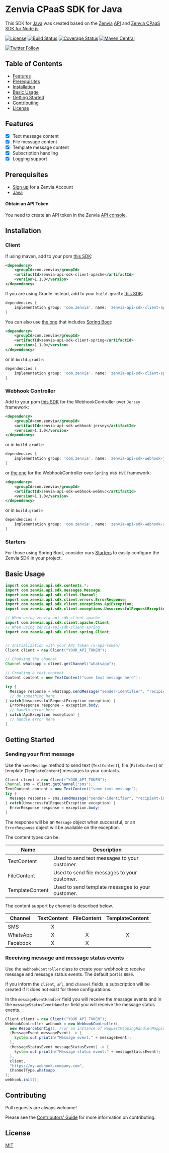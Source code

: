 # Zenvia CPaaS SDK for Java

This SDK for [Java](https://www.java.com/) was created based on the [Zenvia](https://www.zenvia.com/) [API](https://zenvia.github.io/zenvia-openapi-spec/) and
[Zenvia CPaaS SDK for Node.js](https://github.com/zenvia/zenvia-sdk-node).

[![License](https://img.shields.io/github/license/zenvia/zenvia-sdk-java.svg)](LICENSE.md)
[![Build Status](https://travis-ci.com/zenvia/zenvia-sdk-java.svg?branch=master)](https://travis-ci.com/zenvia/zenvia-sdk-java)
[![Coverage Status](https://coveralls.io/repos/github/zenvia/zenvia-sdk-java/badge.svg?branch=master)](https://coveralls.io/github/zenvia/zenvia-sdk-java?branch=master)
[![Maven Central](https://maven-badges.herokuapp.com/maven-central/com.zenvia/zenvia-api-sdk/badge.svg?style=flat-square)](https://maven-badges.herokuapp.com/maven-central/com.zenvia/zenvia-api-sdk/)

[![Twitter Follow](https://img.shields.io/twitter/follow/ZENVIA_.svg?style=social)](https://twitter.com/intent/follow?screen_name=ZENVIA_)

## Table of Contents

- [Features](#features)
- [Prerequisites](#prerequisites)
- [Installation](#installation)
- [Basic Usage](#basic-usage)
- [Getting Started](#getting-started)
- [Contributing](#contributing)
- [License](#license)

## Features

- [x] Text message content
- [x] File message content
- [x] Template message content
- [x] Subscription handling
- [x] Logging support

## Prerequisites

- [Sign up](https://www.zenvia.com/) for a Zenvia Account
- [Java](https://www.java.com/)

#### Obtain an API Token

You need to create an API token in the Zenvia [API console](https://app.zenvia.com/home/api).

## Installation

### Client

If using maven, add to your pom [this SDK](https://search.maven.org/search?q=g:com.zenvia+AND+a:zenvia-api-sdk-client-apache):

```xml
<dependency>
	<groupId>com.zenvia</groupId>
	<artifactId>zenvia-api-sdk-client-apache</artifactId>
	<version>1.1.0</version>
</dependency>
```

If you are using Gradle instead, add to your `build.gradle` [this SDK](https://search.maven.org/search?q=g:com.zenvia+AND+a:zenvia-api-sdk-client-apache):

```groovy
dependencies {
    implementation group: 'com.zenvia', name: 'zenvia-api-sdk-client-apache', version: '1.1.0'
}
```

You can also use [the one](https://search.maven.org/search?q=g:com.zenvia+AND+a:zenvia-api-sdk-client-spring) that includes [Spring Boot](https://spring.io/projects/spring-boot):

```xml
<dependency>
	<groupId>com.zenvia</groupId>
	<artifactId>zenvia-api-sdk-client-spring</artifactId>
	<version>1.1.0</version>
</dependency>
```

or in `build.gradle`:

```groovy
dependencies {
    implementation group: 'com.zenvia', name: 'zenvia-api-sdk-client-spring', version: '1.1.0'
}
```

### Webhook Controller

Add to your pom [this SDK](https://search.maven.org/search?q=g:com.zenvia+AND+a:zenvia-api-sdk-webhook-jersey) for the WebhookController over `Jersey` framework:

```xml
<dependency>
	<groupId>com.zenvia</groupId>
	<artifactId>zenvia-api-sdk-webhook-jersey</artifactId>
	<version>1.1.0</version>
</dependency>
```

or in `build.gradle`:

```groovy
dependencies {
    implementation group: 'com.zenvia', name: 'zenvia-api-sdk-webhook-jersey', version: '1.1.0'
}
```

or [the one](https://search.maven.org/search?q=g:com.zenvia+AND+a:zenvia-api-sdk-webhook-webmvc) for the WebhookController over `Spring Web MVC` framework:

```xml
<dependency>
	<groupId>com.zenvia</groupId>
	<artifactId>zenvia-api-sdk-webhook-webmvc</artifactId>
	<version>1.1.0</version>
</dependency>
```

or in `build.gradle`

```groovy
dependencies {
    implementation group: 'com.zenvia', name: 'zenvia-api-sdk-webhook-webmvc', version: '1.1.0'
}
```

### Starters

For those using Spring Boot, consider ours [Starters](./zenvia-sdk-starters/README.md) to easily configure the Zenvia SDK in your project.

## Basic Usage

```Java
import com.zenvia.api.sdk.contents.*;
import com.zenvia.api.sdk.messages.Message;
import com.zenvia.api.sdk.client.Channel;
import com.zenvia.api.sdk.client.errors.ErrorResponse;
import com.zenvia.api.sdk.client.exceptions.ApiException;
import com.zenvia.api.sdk.client.exceptions.UnsuccessfulRequestException;

// When using zenvia-api-sdk-client-apache
import com.zenvia.api.sdk.client.apache.Client;
// When using zenvia-api-sdk-client-spring
import com.zenvia.api.sdk.client.spring.Client;


// Initialization with your API token (x-api-token)
Client client = new Client("YOUR_API_TOKEN");

// Choosing the channel
Channel whatsapp = client.getChannel("whatsapp");

// Creating a text content
Content content = new TextContent("some text message here");

try {
  Message response = whatsapp.sendMessage("sender-identifier", "recipient-identifier", content);
  // do something here
} catch(UnsuccessfulRequestException exception) {
  ErrorResponse response = exception.body;
  // handle error here
} catch(ApiException exception) {
  // handle error here
}
```

## Getting Started

### Sending your first message

Use the `sendMessage` method to send text (`TextContent`), file (`FileContent`) or template (`TemplateContent`) messages to your contacts.

```java
Client client = new Client("YOUR_API_TOKEN");
Channel sms = client.getChannel("sms");
TextContent content = new TextContent("some text message");
try {
  Message response = sms.sendMessage("sender-identifier", "recipient-identifier", content);
} catch(UnsuccessfulRequestException exception) {
  ErrorResponse response = exception.body;
}
```

The response will be an `Message` object when successful, or an `ErrorResponse` object will be
available on the exception.

The content types can be:

| Name            | Description                                      |
| --------------- | ------------------------------------------------ |
| TextContent     | Used to send text messages to your customer.     |
| FileContent     | Used to send file messages to your customer.     |
| TemplateContent | Used to send template messages to your customer. |

The content support by channel is described below.

| Channel  | TextContent | FileContent | TemplateContent |
| -------- | :---------: | :---------: | :-------------: |
| SMS      |      X      |             |                 |
| WhatsApp |      X      |      X      |        X        |
| Facebook |      X      |      X      |                 |

### Receiving message and message status events

Use the `WebhookController` class to create your webhook to receive message and message status events. The default port is `8080`.

If you inform the `client`, `url`, and `channel` fields, a subscription will be created if it does not exist for these configurations.

In the `messageEventHandler` field you will receive the message events and in the `messageStatusEventHandler` field you will receive the message status events.

```java
Client client = new Client("YOUR_API_TOKEN");
WebhookController webhook = new WebhookController(
  new ResourceConfig(), //or an instance of RequestMappingHandlerMapping when using Spring Wev MVC version
  (MessageEvent messageEvent) -> {
    System.out.println("Message event:" + messageEvent);
  },
  (MessageStatusEvent messageStatusEvent) -> {
    System.out.println("Message status event:" + messageStatusEvent);
  },
  client,
  "https://my-webhook.company.com",
  ChannelType.whatsapp
);
webhook.init();
```

## Contributing

Pull requests are always welcome!

Please see the [Contributors' Guide](CONTRIBUTING.md) for more information on contributing.

## License

[MIT](LICENSE.md)
